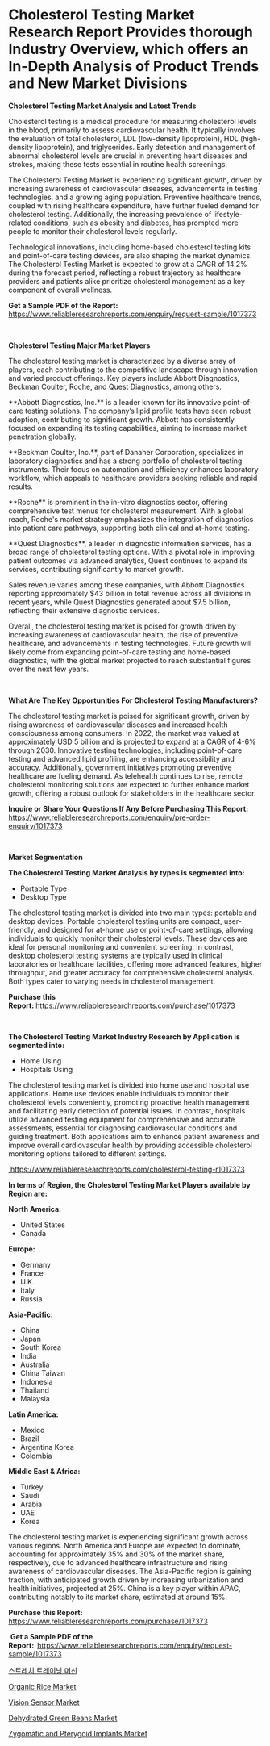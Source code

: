 <p><h1>Cholesterol Testing Market Research Report Provides thorough Industry Overview, which offers an In-Depth Analysis of Product Trends and New Market Divisions</h1></p><p><strong>Cholesterol Testing Market Analysis and Latest Trends</strong></p>
<p><p>Cholesterol testing is a medical procedure for measuring cholesterol levels in the blood, primarily to assess cardiovascular health. It typically involves the evaluation of total cholesterol, LDL (low-density lipoprotein), HDL (high-density lipoprotein), and triglycerides. Early detection and management of abnormal cholesterol levels are crucial in preventing heart diseases and strokes, making these tests essential in routine health screenings.</p><p>The Cholesterol Testing Market is experiencing significant growth, driven by increasing awareness of cardiovascular diseases, advancements in testing technologies, and a growing aging population. Preventive healthcare trends, coupled with rising healthcare expenditure, have further fueled demand for cholesterol testing. Additionally, the increasing prevalence of lifestyle-related conditions, such as obesity and diabetes, has prompted more people to monitor their cholesterol levels regularly.</p><p>Technological innovations, including home-based cholesterol testing kits and point-of-care testing devices, are also shaping the market dynamics. The Cholesterol Testing Market is expected to grow at a CAGR of 14.2% during the forecast period, reflecting a robust trajectory as healthcare providers and patients alike prioritize cholesterol management as a key component of overall wellness.</p></p>
<p><strong>Get a Sample PDF of the Report:&nbsp;</strong> <a href="https://www.reliableresearchreports.com/enquiry/request-sample/1017373">https://www.reliableresearchreports.com/enquiry/request-sample/1017373</a></p>
<p>&nbsp;</p>
<p><strong>Cholesterol Testing Major Market Players</strong></p>
<p><p>The cholesterol testing market is characterized by a diverse array of players, each contributing to the competitive landscape through innovation and varied product offerings. Key players include Abbott Diagnostics, Beckman Coulter, Roche, and Quest Diagnostics, among others.</p><p>**Abbott Diagnostics, Inc.** is a leader known for its innovative point-of-care testing solutions. The company’s lipid profile tests have seen robust adoption, contributing to significant growth. Abbott has consistently focused on expanding its testing capabilities, aiming to increase market penetration globally.</p><p>**Beckman Coulter, Inc.**, part of Danaher Corporation, specializes in laboratory diagnostics and has a strong portfolio of cholesterol testing instruments. Their focus on automation and efficiency enhances laboratory workflow, which appeals to healthcare providers seeking reliable and rapid results.</p><p>**Roche** is prominent in the in-vitro diagnostics sector, offering comprehensive test menus for cholesterol measurement. With a global reach, Roche's market strategy emphasizes the integration of diagnostics into patient care pathways, supporting both clinical and at-home testing.</p><p>**Quest Diagnostics**, a leader in diagnostic information services, has a broad range of cholesterol testing options. With a pivotal role in improving patient outcomes via advanced analytics, Quest continues to expand its services, contributing significantly to market growth.</p><p>Sales revenue varies among these companies, with Abbott Diagnostics reporting approximately $43 billion in total revenue across all divisions in recent years, while Quest Diagnostics generated about $7.5 billion, reflecting their extensive diagnostic services.</p><p>Overall, the cholesterol testing market is poised for growth driven by increasing awareness of cardiovascular health, the rise of preventive healthcare, and advancements in testing technologies. Future growth will likely come from expanding point-of-care testing and home-based diagnostics, with the global market projected to reach substantial figures over the next few years.</p></p>
<p>&nbsp;</p>
<p><strong>What Are The Key Opportunities For Cholesterol Testing Manufacturers?</strong></p>
<p><p>The cholesterol testing market is poised for significant growth, driven by rising awareness of cardiovascular diseases and increased health consciousness among consumers. In 2022, the market was valued at approximately USD 5 billion and is projected to expand at a CAGR of 4-6% through 2030. Innovative testing technologies, including point-of-care testing and advanced lipid profiling, are enhancing accessibility and accuracy. Additionally, government initiatives promoting preventive healthcare are fueling demand. As telehealth continues to rise, remote cholesterol monitoring solutions are expected to further enhance market growth, offering a robust outlook for stakeholders in the healthcare sector.</p></p>
<p><strong>Inquire or Share Your Questions If Any Before Purchasing This Report:</strong> <a href="https://www.reliableresearchreports.com/enquiry/pre-order-enquiry/1017373">https://www.reliableresearchreports.com/enquiry/pre-order-enquiry/1017373</a></p>
<p>&nbsp;</p>
<p><strong>Market Segmentation</strong></p>
<p><strong>The Cholesterol Testing Market Analysis by types is segmented into:</strong></p>
<p><ul><li>Portable Type</li><li>Desktop Type</li></ul></p>
<p><p>The cholesterol testing market is divided into two main types: portable and desktop devices. Portable cholesterol testing units are compact, user-friendly, and designed for at-home use or point-of-care settings, allowing individuals to quickly monitor their cholesterol levels. These devices are ideal for personal monitoring and convenient screening. In contrast, desktop cholesterol testing systems are typically used in clinical laboratories or healthcare facilities, offering more advanced features, higher throughput, and greater accuracy for comprehensive cholesterol analysis. Both types cater to varying needs in cholesterol management.</p></p>
<p><strong>Purchase this Report:&nbsp;</strong><a href="https://www.reliableresearchreports.com/purchase/1017373">https://www.reliableresearchreports.com/purchase/1017373</a></p>
<p>&nbsp;</p>
<p><strong>The Cholesterol Testing Market Industry Research by Application is segmented into:</strong></p>
<p><ul><li>Home Using</li><li>Hospitals Using</li></ul></p>
<p><p>The cholesterol testing market is divided into home use and hospital use applications. Home use devices enable individuals to monitor their cholesterol levels conveniently, promoting proactive health management and facilitating early detection of potential issues. In contrast, hospitals utilize advanced testing equipment for comprehensive and accurate assessments, essential for diagnosing cardiovascular conditions and guiding treatment. Both applications aim to enhance patient awareness and improve overall cardiovascular health by providing accessible cholesterol monitoring options tailored to different settings.</p></p>
<p><a href="https://www.reliableresearchreports.com/cholesterol-testing-r1017373">&nbsp;https://www.reliableresearchreports.com/cholesterol-testing-r1017373</a></p>
<p><strong>In terms of Region, the Cholesterol Testing Market Players available by Region are:</strong></p>
<p>
    <p> <strong> North America: </strong>
        <ul>
            <li>United States</li>
            <li>Canada</li>
        </ul>
        </p> 
    <p> <strong> Europe: </strong>
        <ul>
            <li>Germany</li>
            <li>France</li>
            <li>U.K.</li>
            <li>Italy</li>
            <li>Russia</li>
        </ul>
        </p> 
    <p> <strong> Asia-Pacific: </strong>
        <ul>
            <li>China</li>
            <li>Japan</li>
            <li>South Korea</li>
            <li>India</li>
            <li>Australia</li>
            <li>China Taiwan</li>
            <li>Indonesia</li>
            <li>Thailand</li>
            <li>Malaysia</li>
        </ul>
        </p> 
    <p> <strong> Latin America: </strong>
        <ul>
            <li>Mexico</li>
            <li>Brazil</li>
            <li>Argentina Korea</li>
            <li>Colombia</li>
        </ul>
        </p> 
    <p> <strong> Middle East & Africa: </strong>
        <ul>
            <li>Turkey</li>
            <li>Saudi</li>
            <li>Arabia</li>
            <li>UAE</li>
            <li>Korea</li>
        </ul>
    </p>
    </p>
<p><p>The cholesterol testing market is experiencing significant growth across various regions. North America and Europe are expected to dominate, accounting for approximately 35% and 30% of the market share, respectively, due to advanced healthcare infrastructure and rising awareness of cardiovascular diseases. The Asia-Pacific region is gaining traction, with anticipated growth driven by increasing urbanization and health initiatives, projected at 25%. China is a key player within APAC, contributing notably to its market share, estimated at around 15%.</p></p>
<p><strong>Purchase this Report: </strong><a href="https://www.reliableresearchreports.com/purchase/1017373">https://www.reliableresearchreports.com/purchase/1017373</a></p>
<p>&nbsp;<strong>Get a Sample PDF of the Report:&nbsp;&nbsp;</strong><a href="https://www.reliableresearchreports.com/enquiry/request-sample/1017373">https://www.reliableresearchreports.com/enquiry/request-sample/1017373</a></p>
<p><strong></strong></p>
<p><p><a href="https://medium.com/@juliobeyter8767567/%EC%84%B8%EA%B3%84-stretch-training-machine-market-%EC%9D%80-2024%EC%97%90%EC%84%9C-2031%EB%A1%9C-%EC%97%B0%ED%8F%89%EA%B7%A0-%EC%A6%9D%EA%B0%80%EC%9C%A8%EC%9D%84-%EB%B3%B4%EC%9D%BC-%EA%B2%83%EC%9C%BC%EB%A1%9C-%EC%98%88%EC%83%81%EB%90%A9%EB%8B%88%EB%8B%A4-53ed344e5b7d">스트레치 트레이닝 머신</a></p><p><a href="https://www.linkedin.com/pulse/insights-organic-rice-industry-market-financial-status-size-dceje?trackingId=A94L0fatRcqgte5TTuHx7Q%3D%3D">Organic Rice Market</a></p><p><a href="https://medium.com/@jsksk366/vision-sensor-market-share-market-analysis-growth-trends-forecasts-for-period-from-7484f0e79d87">Vision Sensor Market</a></p><p><a href="https://medium.com/@justin.wright5348/the-dehydrated-green-beans-market-report-analyzes-important-operational-and-performance-data-so-c1f8e34e55ff?postPublishedType=initial">Dehydrated Green Beans Market</a></p><p><a href="https://github.com/NasrinKhan99/Market-Research-Report-List-1/blob/main/zygomatic-and-pterygoid-implants-market.md">Zygomatic and Pterygoid Implants Market</a></p></p>